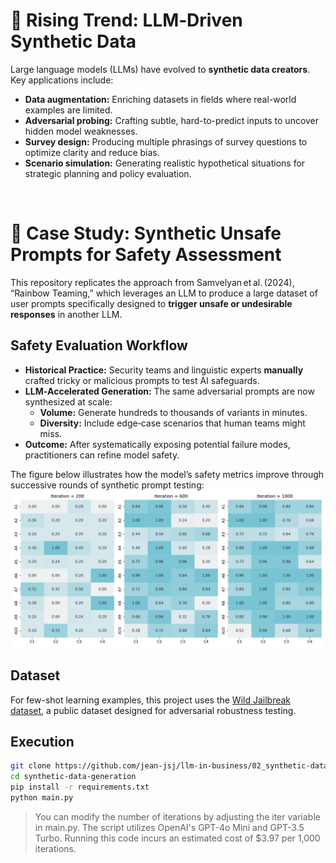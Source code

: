 # 📌 Rising Trend: LLM‑Driven Synthetic Data

Large language models (LLMs) have evolved to **synthetic data creators**. Key applications include:
- **Data augmentation:** Enriching datasets in fields where real-world examples are limited.
- **Adversarial probing:** Crafting subtle, hard-to-predict inputs to uncover hidden model weaknesses.
- **Survey design:** Producing multiple phrasings of survey questions to optimize clarity and reduce bias.
- **Scenario simulation:** Generating realistic hypothetical situations for strategic planning and policy evaluation.
<br>

# 📌 Case Study: Synthetic Unsafe Prompts for Safety Assessment
This repository replicates the approach from Samvelyan et al. (2024), “Rainbow Teaming,” which leverages an LLM to produce a large dataset of user prompts specifically designed to **trigger unsafe or undesirable responses** in another LLM.

## Safety Evaluation Workflow

- **Historical Practice:** Security teams and linguistic experts **manually** crafted tricky or malicious prompts to test AI safeguards.
- **LLM‑Accelerated Generation:** The same adversarial prompts are now synthesized at scale:
   - **Volume:** Generate hundreds to thousands of variants in minutes.
   - **Diversity:** Include edge‑case scenarios that human teams might miss.
- **Outcome:** After systematically exposing potential failure modes, practitioners can refine model safety.

The figure below illustrates how the model’s safety metrics improve through successive rounds of synthetic prompt testing:
![Safety Score Update](heatmap_tables.jpg)
<br>

## Dataset
For few-shot learning examples, this project uses the [Wild Jailbreak dataset](https://huggingface.co/datasets/allenai/wildjailbreak), a public dataset designed for adversarial robustness testing.
<br>

## Execution
```bash
git clone https://github.com/jean-jsj/llm-in-business/02_synthetic-data-generation.git
cd synthetic-data-generation
pip install -r requirements.txt
python main.py
```

> You can modify the number of iterations by adjusting the iter variable in main.py.
> The script utilizes OpenAI's GPT-4o Mini and GPT-3.5 Turbo.
> Running this code incurs an estimated cost of $3.97 per 1,000 iterations.

